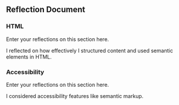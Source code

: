 ## Reflection Document

### HTML

Enter your reflections on this section here.

I reflected on how effectively I structured content and used semantic elements in HTML.

### Accessibility

Enter your reflections on this section here.

I considered accessibility features like semantic markup.
